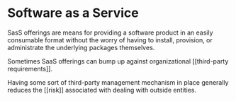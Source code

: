 # Software as a Service

SasS offerings are means for providing a software product in an easily consumable format without the worry of having to install, provision, or administrate the underlying packages themselves.

Sometimes SaaS offerings can bump up against organizational [[third-party requirements]].

Having some sort of third-party management mechanism in place generally reduces the [[risk]] associated with dealing with outside entities.